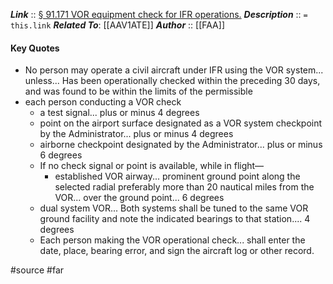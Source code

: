 ***Link***      :: [§ 91.171 VOR equipment check for IFR operations.](https://www.ecfr.gov/current/title-14/section-91.171)
***Description***      :: `= this.link`
***Related To***: [[AAV1ATE]]
***Author*** :: [[FAA]]

#### Key Quotes
* No person may operate a civil aircraft under IFR using the VOR system... unless... Has been operationally checked within the preceding 30 days, and was found to be within the limits of the permissible
* each person conducting a VOR check
	* a test signal... plus or minus 4 degrees
	* point on the airport surface designated as a VOR system checkpoint by the Administrator... plus or minus 4 degrees
	* airborne checkpoint designated by the Administrator... plus or minus 6 degrees
	* If no check signal or point is available, while in flight—
		* established VOR airway... prominent ground point along the selected radial preferably more than 20 nautical miles from the VOR... over the ground point... 6 degrees
	* dual system VOR... Both systems shall be tuned to the same VOR ground facility and note the indicated bearings to that station.... 4 degrees
	* Each person making the VOR operational check... shall enter the date, place, bearing error, and sign the aircraft log or other record.

#source #far